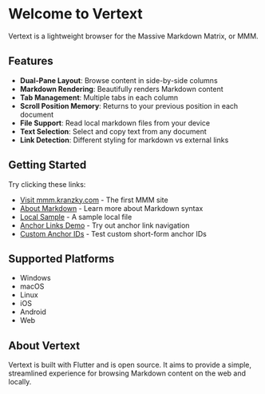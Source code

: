 # Welcome to Vertext

Vertext is a lightweight browser for the Massive Markdown Matrix, or MMM.

## Features

- **Dual-Pane Layout**: Browse content in side-by-side columns
- **Markdown Rendering**: Beautifully renders Markdown content
- **Tab Management**: Multiple tabs in each column
- **Scroll Position Memory**: Returns to your previous position in each document
- **File Support**: Read local markdown files from your device
- **Text Selection**: Select and copy text from any document
- **Link Detection**: Different styling for markdown vs external links

## Getting Started

Try clicking these links:

- [Visit mmm.kranzky.com](https://mmm.kranzky.com) - The first MMM site
- [About Markdown](about:markdown) - Learn more about Markdown syntax
- [Local Sample](sample.md) - A sample local file
- [Anchor Links Demo](anchors_demo.md) - Try out anchor link navigation
- [Custom Anchor IDs](custom_anchors.md) - Test custom short-form anchor IDs

## Supported Platforms

- Windows
- macOS
- Linux
- iOS
- Android
- Web

## About Vertext

Vertext is built with Flutter and is open source. It aims to provide a simple, streamlined experience for browsing Markdown content on the web and locally.
